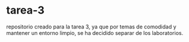 # tarea-3
repositorio creado para la tarea 3, ya que por temas de comodidad y mantener un entorno limpio, se ha decidido separar de los laboratorios.
